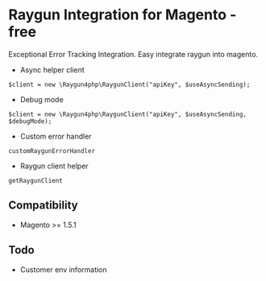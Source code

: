 Raygun Integration for Magento - free
=====================================


Exceptional Error Tracking Integration. Easy integrate raygun into magento.


* Async helper client

```
$client = new \Raygun4php\RaygunClient("apiKey", $useAsyncSending);
```

* Debug mode 

```
$client = new \Raygun4php\RaygunClient("apiKey", $useAsyncSending, $debugMode);
```


* Custom error handler

```
customRaygunErrorHandler
```

* Raygun client helper

```
getRaygunClient
```


Compatibility
-------------
- Magento >= 1.5.1


Todo
----

- Customer env information


